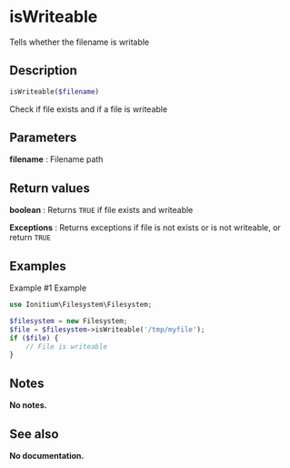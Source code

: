 # isWriteable

Tells whether the filename is writable

## Description

```php
isWriteable($filename)
```

Check if file exists and if a file is writeable

## Parameters

__filename__
: Filename path

## Return values

__boolean__
: Returns `TRUE` if file exists and writeable

__Exceptions__
: Returns exceptions if file is not exists or is not writeable, or return `TRUE`

## Examples

Example #1 Example
```php
use Ionitium\Filesystem\Filesystem;

$filesystem = new Filesystem;
$file = $filesystem->isWriteable('/tmp/myfile');
if ($file) {
    // File is writeable
}
```

## Notes

__No notes.__

## See also

__No documentation.__